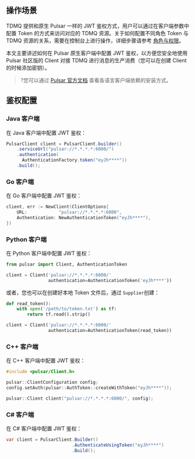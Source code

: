## 操作场景
TDMQ 提供和原生 Pulsar 一样的 JWT 鉴权方式，用户可以通过在客户端参数中配置 Token 的方式来访问对应的 TDMQ 资源。关于如何配置不同角色 Token 与 TDMQ 资源的关系，需要在控制台上进行操作，详细步骤请参考 [角色与权限](https://cloud.tencent.com/document/product/1179/47543)。

本文主要讲述如何在 Pulsar 原生客户端中配置 JWT 鉴权，以方便您安全地使用 Pulsar 社区版的 Client 对接 TDMQ 进行消息的生产消费（您可以在创建 Client 的时候添加密钥）。

>?您可以通过 [Pulsar 官方文档](http://pulsar.apache.org/docs/zh-CN/client-libraries/) 查看各语言客户端依赖的安装方式。


## 鉴权配置
### Java 客户端
在 Java 客户端中配置 JWT 鉴权：
```java
PulsarClient client = PulsarClient.builder()
    .serviceUrl("pulsar://*.*.*.*:6000/")
    .authentication(
      AuthenticationFactory.token("eyJh****"))
    .build();
```

### Go 客户端
在 Go 客户端中配置 JWT 鉴权：
```go
client, err := NewClient(ClientOptions{
    URL:            "pulsar://*.*.*.*:6000",
    Authentication: NewAuthenticationToken("eyJh****"),
})
```

### Python 客户端
在 Python 客户端中配置 JWT 鉴权：
```python
from pulsar import Client, AuthenticationToken

client = Client('pulsar://*.*.*.*:6000/'
                authentication=AuthenticationToken('eyJh****'))
```

或者，您也可以在创建好本地 Token 文件后，通过 `Supplier`创建：
```python
def read_token():
    with open('/path/to/token.txt') as tf:
        return tf.read().strip()

client = Client('pulsar://*.*.*.*:6000/'
                authentication=AuthenticationToken(read_token))
```

### C++ 客户端
在 C++ 客户端中配置 JWT 鉴权：
```c++
#include <pulsar/Client.h>

pulsar::ClientConfiguration config;
config.setAuth(pulsar::AuthToken::createWithToken("eyJh****"));

pulsar::Client client("pulsar://*.*.*.*:6000/", config);
```

### C# 客户端
在 C# 客户端中配置 JWT 鉴权：
```c#
var client = PulsarClient.Builder()
                         .AuthenticateUsingToken("eyJh****")
                         .Build();
```

